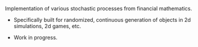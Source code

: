 Implementation of various stochastic processes from financial mathematics.

- Specifically built for randomized, continuous generation of objects in 2d simulations, 2d games, etc.

- Work in progress.